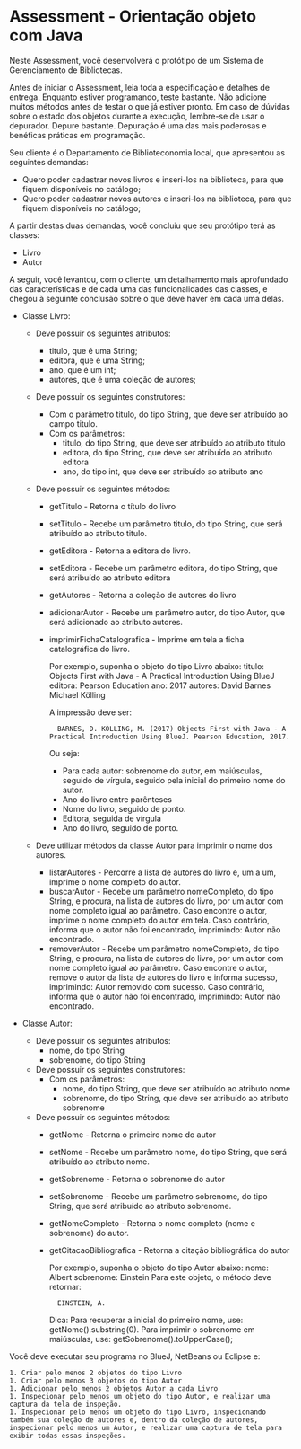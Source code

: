 # Assessment - Orientação objeto com Java

Neste Assessment, você desenvolverá o protótipo de um Sistema de Gerenciamento de Bibliotecas.

Antes de iniciar o Assessment, leia toda a especificação e detalhes de entrega. Enquanto estiver programando, teste bastante. Não adicione muitos métodos antes de testar o que já estiver pronto. Em caso de dúvidas sobre o estado dos objetos durante a execução, lembre-se de usar o depurador. Depure bastante. Depuração é uma das mais poderosas e benéficas práticas em programação.

Seu cliente é o Departamento de Biblioteconomia local, que apresentou as seguintes demandas:

* Quero poder cadastrar novos livros e inseri-los na biblioteca, para que fiquem disponíveis no catálogo;
* Quero poder cadastrar novos autores e inseri-los na biblioteca, para que fiquem disponíveis no catálogo;

A partir destas duas demandas, você concluiu que seu protótipo terá as classes:

* Livro
* Autor

A seguir, você levantou, com o cliente, um detalhamento mais aprofundado das características e de cada uma das funcionalidades das classes, e chegou à seguinte conclusão sobre o que deve haver em cada uma delas.

* Classe Livro:
	* Deve possuir os seguintes atributos:
		* titulo, que é uma String;
		* editora, que é uma String;
		* ano, que é um int;
		* autores, que é uma coleção de autores;
		
	* Deve possuir os seguintes construtores:

		* Com o parâmetro titulo, do tipo String, que deve ser atribuído ao campo titulo.
		* Com os parâmetros:
			* titulo, do tipo String, que deve ser atribuído ao atributo titulo
			* editora, do tipo String, que deve ser atribuído ao atributo editora
			* ano, do tipo int, que deve ser atribuído ao atributo ano

	* Deve possuir os seguintes métodos:

		* getTitulo - Retorna o título do livro
		* setTitulo - Recebe um parâmetro titulo, do tipo String, que será atribuído ao atributo titulo.
		* getEditora - Retorna a editora do livro.
		* setEditora - Recebe um parâmetro editora, do tipo String, que será atribuído ao atributo editora
		* getAutores - Retorna a coleção de autores do livro
		* adicionarAutor - Recebe um parâmetro autor, do tipo Autor, que será adicionado ao atributo autores.
		* imprimirFichaCatalografica - Imprime em tela a ficha catalográfica do livro.

			Por exemplo, suponha o objeto do tipo Livro abaixo:
				titulo: Objects First with Java - A Practical Introduction Using BlueJ
				editora: Pearson Education
				ano: 2017
				autores: David Barnes
						 Michael Kölling
			
			A impressão deve ser:
			
				BARNES, D. KÖLLING, M. (2017) Objects First with Java - A Practical Introduction Using BlueJ. Pearson Education, 2017.
			
			Ou seja:
			
			* Para cada autor: sobrenome do autor, em maiúsculas, seguido de vírgula, seguido pela inicial do primeiro nome do autor.
			* Ano do livro entre parênteses
			* Nome do livro, seguido de ponto.
			* Editora, seguida de vírgula
			* Ano do livro, seguido de ponto.

	* Deve utilizar métodos da classe Autor para imprimir o nome dos autores.

		* listarAutores - Percorre a lista de autores do livro e, um a um, imprime o nome completo do autor.
		* buscarAutor - Recebe um parâmetro nomeCompleto, do tipo String, e procura, na lista de autores do livro, por um autor com nome completo igual ao parâmetro.
		Caso encontre o autor, imprime o nome completo do autor em tela.
		Caso contrário, informa que o autor não foi encontrado, imprimindo: Autor não encontrado.
		* removerAutor - Recebe um parâmetro nomeCompleto, do tipo String, e procura, na lista de autores do livro, por um autor com nome completo igual ao parâmetro.
		Caso encontre o autor, remove o autor da lista de autores do livro e informa sucesso, imprimindo: Autor removido com sucesso.
		Caso contrário, informa que o autor não foi encontrado, imprimindo: Autor não encontrado.

* Classe Autor:
	* Deve possuir os seguintes atributos:
		* nome, do tipo String
		* sobrenome, do tipo String
	* Deve possuir os seguintes construtores:
		* Com os parâmetros:
			* nome, do tipo String, que deve ser atribuído ao atributo nome
			* sobrenome, do tipo String, que deve ser atribuído ao atributo sobrenome
	* Deve possuir os seguintes métodos:
		* getNome - Retorna o primeiro nome do autor
		* setNome - Recebe um parâmetro nome, do tipo String, que será atribuído ao atributo nome.
		* getSobrenome - Retorna o sobrenome do autor
		* setSobrenome - Recebe um parâmetro sobrenome, do tipo String, que será atribuído ao atributo sobrenome.
		* getNomeCompleto - Retorna o nome completo (nome e sobrenome) do autor.
		* getCitacaoBibliografica - Retorna a citação bibliográfica do autor

			Por exemplo, suponha o objeto do tipo Autor abaixo:
				nome: Albert
				sobrenome: Einstein
			Para este objeto, o método deve retornar:
			
				EINSTEIN, A.

			Dica:
			Para recuperar a inicial do primeiro nome, use: getNome().substring(0).
			Para imprimir o sobrenome em maiúsculas, use: getSobrenome().toUpperCase();

Você deve executar seu programa no BlueJ, NetBeans ou Eclipse e:

	1. Criar pelo menos 2 objetos do tipo Livro
	1. Criar pelo menos 3 objetos do tipo Autor
	1. Adicionar pelo menos 2 objetos Autor a cada Livro
	1. Inspecionar pelo menos um objeto do tipo Autor, e realizar uma captura da tela de inspeção.
	1. Inspecionar pelo menos um objeto do tipo Livro, inspecionando também sua coleção de autores e, dentro da coleção de autores, inspecionar pelo menos um Autor, e realizar uma captura de tela para exibir todas essas inspeções.
